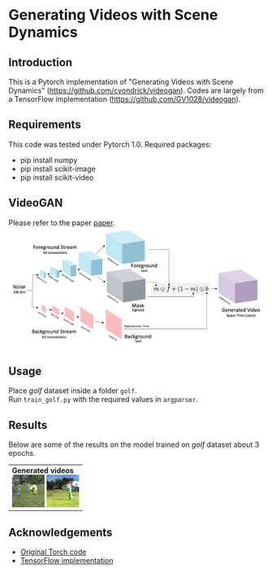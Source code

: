 # Generating Videos with Scene Dynamics

## Introduction
This is a Pytorch implementation of "Generating Videos with Scene Dynamics" (https://github.com/cvondrick/videogan).
Codes are largely from a TensorFlow implementation (https://github.com/GV1028/videogan).

## Requirements
This code was tested under Pytorch 1.0.
Required packages: 
* pip install numpy
* pip install scikit-image
* pip install scikit-video

## VideoGAN
Please refer to the paper [paper](http://carlvondrick.com/tinyvideo/paper.pdf).<br />
![Video_GAN](images/network.png)

## Usage  
Place *golf* dataset inside a folder `golf`.<br />
Run `train_golf.py` with the required values in `argparser`.

## Results
Below are some of the results on the model trained on *golf* dataset about 3 epochs.<br />
<table><tr><td>
<strong>Generated videos</strong><br>
<img src='images/gen1.gif'>
<img src='images/gen2.gif'><br>
</td></tr></table>

## Acknowledgements
* [Original Torch code](https://github.com/cvondrick/videogan)
* [TensorFlow implementation](https://github.com/GV1028/videogan)

